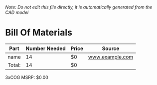 ###### Note: Do not edit this file directly, it is automatically generated from the CAD model 
# Bill Of Materials 
 |Part|Number Needed|Price|Source| 
 |----|----------|-----|-----|
|name|14|$0|www.example.com|
|Total: |14|$0| |

 3xCOG MSRP: $0.00